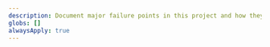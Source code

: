 ```yaml
---
description: Document major failure points in this project and how they were solved.
globs: []
alwaysApply: true
---
```

